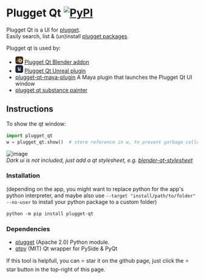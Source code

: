 # Plugget Qt [![PyPI](https://img.shields.io/pypi/v/plugget-qt)](https://pypi.org/project/plugget-qt/)

Plugget Qt is a UI for [plugget](https://github.com/plugget/plugget).  
Easily search, list & (un)install [plugget packages](https://github.com/plugget/plugget-pkgs).  

Plugget qt is used by:  
- <img src="https://raw.githubusercontent.com/tandpfun/skill-icons/59059d9d1a2c092696dc66e00931cc1181a4ce1f/icons/Blender-Dark.svg" width="20" style="max-width: 100%;"> [Plugget Qt Blender addon](https://github.com/plugget/plugget-qt-addon)  
- <img src="https://raw.githubusercontent.com/tandpfun/skill-icons/59059d9d1a2c092696dc66e00931cc1181a4ce1f/icons/UnrealEngine.svg" width="20" style="max-width: 100%;"> [Plugget Qt Unreal plugin](https://github.com/hannesdelbeke/plugget-unreal)  
- [plugget-qt-maya-plugin](https://github.com/plugget/plugget-qt-maya-plugin) A Maya plugin that launches the Plugget Qt UI window
- [plugget qt substance painter](https://github.com/plugget/plugget-substance-painter-plugin)


## Instructions
To show the qt window:
```python
import plugget_qt
w = plugget_qt.show()  # store reference in w, to prevent garbage collection
``` 

![image](https://github.com/plugget/plugget-qt/assets/3758308/86cc7019-fb8b-4b6f-b2a9-e57ff82bdd62)  
_Dark ui is not included, just add a qt stylesheet, e.g. [blender-qt-stylesheet](https://github.com/hannesdelbeke/blender-qt-stylesheet)_

### Installation
(depending on the app, you might want to replace python for the app's python interpreter, and maybe also use `--target "install/path/to/folder" --no-user` to install your python package to a custom folder)
```
python -m pip install plugget-qt
```

### Dependencies
- [plugget](https://github.com/plugget/plugget) (Apache 2.0) Python module.
- [qtpy](https://pypi.org/project/QtPy/) (MIT) Qt wrapper for PySide & PyQt




If this tool is helpfull, you can ⭐ star it on the github page,
just click the ⭐ star button in the top-right of this page.
